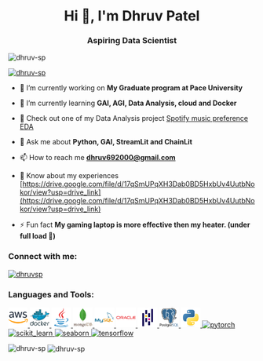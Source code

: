 <h1 align="center">Hi 👋, I'm Dhruv Patel</h1>
<h3 align="center">Aspiring Data Scientist</h3>

<p align="left"> <img src="https://komarev.com/ghpvc/?username=dhruv-sp&label=Profile%20views&color=0e75b6&style=flat" alt="dhruv-sp" /> </p>

<p align="left"> <a href="https://github.com/ryo-ma/github-profile-trophy"><img src="https://github-profile-trophy.vercel.app/?username=dhruv-sp" alt="dhruv-sp" /></a> </p>

- 🔭 I’m currently working on **My Graduate program at Pace University**

- 🌱 I’m currently learning **GAI, AGI, Data Analysis, cloud and Docker**

- 🤝 Check out one of my Data Analysis project [Spotify music preference EDA](https://github.com/Dhruv-SP/Spotify-EDA)

- 💬 Ask me about **Python, GAI, StreamLit and ChainLit**

- 📫 How to reach me **dhruv692000@gmail.com**

- 📄 Know about my experiences [https://drive.google.com/file/d/17qSmUPqXH3Dab0BD5HxbUv4UutbNokor/view?usp=drive_link](https://drive.google.com/file/d/17qSmUPqXH3Dab0BD5HxbUv4UutbNokor/view?usp=drive_link)

- ⚡ Fun fact **My gaming laptop is more effective then my heater. (under full load 🫠)**

<h3 align="left">Connect with me:</h3>
<p align="left">
<a href="https://linkedin.com/in/dhruvsp" target="blank"><img align="center" src="https://raw.githubusercontent.com/rahuldkjain/github-profile-readme-generator/master/src/images/icons/Social/linked-in-alt.svg" alt="dhruvsp" height="30" width="40" /></a>
</p>

<h3 align="left">Languages and Tools:</h3>
<p align="left"> <a href="https://aws.amazon.com" target="_blank" rel="noreferrer"> <img src="https://raw.githubusercontent.com/devicons/devicon/master/icons/amazonwebservices/amazonwebservices-original-wordmark.svg" alt="aws" width="40" height="40"/> </a> <a href="https://www.docker.com/" target="_blank" rel="noreferrer"> <img src="https://raw.githubusercontent.com/devicons/devicon/master/icons/docker/docker-original-wordmark.svg" alt="docker" width="40" height="40"/> </a> <a href="https://www.java.com" target="_blank" rel="noreferrer"> <img src="https://raw.githubusercontent.com/devicons/devicon/master/icons/java/java-original.svg" alt="java" width="40" height="40"/> </a> <a href="https://www.mongodb.com/" target="_blank" rel="noreferrer"> <img src="https://raw.githubusercontent.com/devicons/devicon/master/icons/mongodb/mongodb-original-wordmark.svg" alt="mongodb" width="40" height="40"/> </a> <a href="https://www.mysql.com/" target="_blank" rel="noreferrer"> <img src="https://raw.githubusercontent.com/devicons/devicon/master/icons/mysql/mysql-original-wordmark.svg" alt="mysql" width="40" height="40"/> </a> <a href="https://www.oracle.com/" target="_blank" rel="noreferrer"> <img src="https://raw.githubusercontent.com/devicons/devicon/master/icons/oracle/oracle-original.svg" alt="oracle" width="40" height="40"/> </a> <a href="https://pandas.pydata.org/" target="_blank" rel="noreferrer"> <img src="https://raw.githubusercontent.com/devicons/devicon/2ae2a900d2f041da66e950e4d48052658d850630/icons/pandas/pandas-original.svg" alt="pandas" width="40" height="40"/> </a> <a href="https://www.postgresql.org" target="_blank" rel="noreferrer"> <img src="https://raw.githubusercontent.com/devicons/devicon/master/icons/postgresql/postgresql-original-wordmark.svg" alt="postgresql" width="40" height="40"/> </a> <a href="https://www.python.org" target="_blank" rel="noreferrer"> <img src="https://raw.githubusercontent.com/devicons/devicon/master/icons/python/python-original.svg" alt="python" width="40" height="40"/> </a> <a href="https://pytorch.org/" target="_blank" rel="noreferrer"> <img src="https://www.vectorlogo.zone/logos/pytorch/pytorch-icon.svg" alt="pytorch" width="40" height="40"/> </a> <a href="https://scikit-learn.org/" target="_blank" rel="noreferrer"> <img src="https://upload.wikimedia.org/wikipedia/commons/0/05/Scikit_learn_logo_small.svg" alt="scikit_learn" width="40" height="40"/> </a> <a href="https://seaborn.pydata.org/" target="_blank" rel="noreferrer"> <img src="https://seaborn.pydata.org/_images/logo-mark-lightbg.svg" alt="seaborn" width="40" height="40"/> </a> <a href="https://www.tensorflow.org" target="_blank" rel="noreferrer"> <img src="https://www.vectorlogo.zone/logos/tensorflow/tensorflow-icon.svg" alt="tensorflow" width="40" height="40"/> </a> </p>

<p><img align="left" src="https://github-readme-stats.vercel.app/api/top-langs?username=dhruv-sp&show_icons=true&locale=en&layout=compact" alt="dhruv-sp" /></p>

<p>&nbsp;<img align="center" src="https://github-readme-stats.vercel.app/api?username=dhruv-sp&show_icons=true&locale=en" alt="dhruv-sp" /></p>
